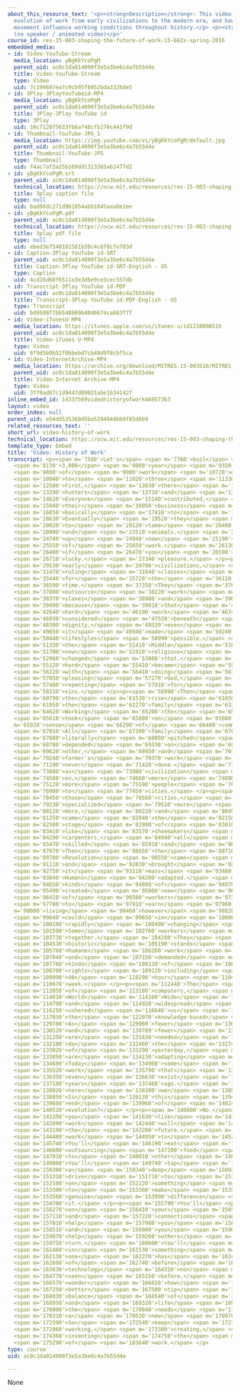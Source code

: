 ```yaml
---
about_this_resource_text: '<p><strong>Description</strong>: This video outlines the
  evolution of work from early civilizations to the modern era, and how the labor
  movement influence working conditions throughout history.</p> <p><strong>Instructor</strong>:
  (no speaker / animated video)</p>'
course_id: res-15-003-shaping-the-future-of-work-15-662x-spring-2016
embedded_media:
- id: Video-YouTube-Stream
  media_location: yBgKkYcoPgM
  parent_uid: ac0c1da014090f3e5a3be6c4a7b55d4e
  title: Video-YouTube-Stream
  type: Video
  uid: 7c199697ea7c9cb95f8852bda3326de5
- id: 3Play-3PlayYouTubeid-MP4
  media_location: yBgKkYcoPgM
  parent_uid: ac0c1da014090f3e5a3be6c4a7b55d4e
  title: 3Play-3Play YouTube id
  type: 3Play
  uid: 16c712075633fb6af48cfb276c441f9d
- id: Thumbnail-YouTube-JPG_1
  media_location: https://img.youtube.com/vi/yBgKkYcoPgM/default.jpg
  parent_uid: ac0c1da014090f3e5a3be6c4a7b55d4e
  title: Thumbnail-YouTube-JPG
  type: Thumbnail
  uid: f4ac7af3a25b169dd1313365ab2477d2
- id: yBgKkYcoPgM.srt
  parent_uid: ac0c1da014090f3e5a3be6c4a7b55d4e
  technical_location: https://ocw.mit.edu/resources/res-15-003-shaping-the-future-of-work-15-662x-spring-2016/introduction-challenges-and-opportunities/challenges-and-opportunities-as-you-enter-the-workforce/video-animated-version-of-the-evolution-history-of-work/video-history-of-work/yBgKkYcoPgM.srt
  title: 3play caption file
  type: null
  uid: bad96dc271d961054abb1045aaa0e1ee
- id: yBgKkYcoPgM.pdf
  parent_uid: ac0c1da014090f3e5a3be6c4a7b55d4e
  technical_location: https://ocw.mit.edu/resources/res-15-003-shaping-the-future-of-work-15-662x-spring-2016/introduction-challenges-and-opportunities/challenges-and-opportunities-as-you-enter-the-workforce/video-animated-version-of-the-evolution-history-of-work/video-history-of-work/yBgKkYcoPgM.pdf
  title: 3play pdf file
  type: null
  uid: ebed3e7540101581b39c4c8f8cfe783d
- id: Caption-3Play YouTube id-SRT
  parent_uid: ac0c1da014090f3e5a3be6c4a7b55d4e
  title: Caption-3Play YouTube id-SRT-English - US
  type: Caption
  uid: 4cd16d60f6511a3e3d6e9ce3cec557db
- id: Transcript-3Play YouTube id-PDF
  parent_uid: ac0c1da014090f3e5a3be6c4a7b55d4e
  title: Transcript-3Play YouTube id-PDF-English - US
  type: Transcript
  uid: bd9508f7bb548869b4046674ca883f7f
- id: Video-iTunesU-MP4
  media_location: https://itunes.apple.com/us/itunes-u/id1210098516
  parent_uid: ac0c1da014090f3e5a3be6c4a7b55d4e
  title: Video-iTunes U-MP4
  type: Video
  uid: 6f9d5b9b52f0bbebd7cb49d9f8cbf5ca
- id: Video-InternetArchive-MP4
  media_location: https://archive.org/download/MITRES.15-003S16/MITRES_15_003S16_1-2-2_360p.mp4
  parent_uid: ac0c1da014090f3e5a3be6c4a7b55d4e
  title: Video-Internet Archive-MP4
  type: Video
  uid: 3ff9ad87c1d9447d89021abe1634142f
inline_embed_id: 14337569videohistoryofwork46957363
layout: video
order_index: null
parent_uid: e54dd535368d5ba5294944bb9f85d6b9
related_resources_text: ''
short_url: video-history-of-work
technical_location: https://ocw.mit.edu/resources/res-15-003-shaping-the-future-of-work-15-662x-spring-2016/introduction-challenges-and-opportunities/challenges-and-opportunities-as-you-enter-the-workforce/video-animated-version-of-the-evolution-history-of-work/video-history-of-work
template_type: Embed
title: 'Video: History of Work'
transcript: <p><span m='7580'>Let's</span> <span m='7760'>boil</span> <span m='8029'>the</span>
  <span m='8130'>3,000</span> <span m='9080'>year</span> <span m='9320'>history</span>
  <span m='9800'>of</span> <span m='9980'>work</span> <span m='10720'>down</span>
  <span m='10940'>to</span> <span m='11020'>three</span> <span m='11330'>minutes.</span>
  <span m='12500'>First,</span> <span m='13030'>there</span> <span m='13150'>were</span>
  <span m='13290'>hunters</span> <span m='13710'>and</span> <span m='13840'>gatherers.</span>
  <span m='14620'>Everyone</span> <span m='15140'>contributed,</span> <span m='15800'>and</span>
  <span m='15940'>their</span> <span m='16050'>business</span> <span m='16450'>was</span>
  <span m='16850'>basically</span> <span m='17410'>to</span> <span m='17620'>survive.</span>
  <span m='18630'>Eventually</span> <span m='19520'>they</span> <span m='19700'>began</span>
  <span m='20020'>to</span> <span m='20120'>tame</span> <span m='20480'>plants</span>
  <span m='20990'>and</span> <span m='23510'>animals,</span> <span m='24290'>opening</span>
  <span m='24740'>up</span> <span m='24940'>new</span> <span m='25190'>kinds</span>
  <span m='25550'>of</span> <span m='25650'>work.</span> <span m='26130'>And,</span>
  <span m='26400'>if</span> <span m='26470'>you</span> <span m='26590'>were</span>
  <span m='26710'>lucky,</span> <span m='27340'>pleasure.</span> </p><p><span m='28960'>In</span>
  <span m='29130'>early</span> <span m='29700'>civilizations,</span> <span m='30880'>powerful</span>
  <span m='31470'>ruling</span> <span m='31840'>classes</span> <span m='32310'>emerged</span>
  <span m='35440'>for</span> <span m='35720'>the</span> <span m='36110'>first</span>
  <span m='36590'>time.</span> <span m='37350'>They</span> <span m='37650'>could</span>
  <span m='37800'>outsource</span> <span m='38220'>work</span> <span m='38290'>to</span>
  <span m='38370'>slaves</span> <span m='38980'>and</span> <span m='39090'>servants</span>
  <span m='39490'>because</span> <span m='39810'>that</span> <span m='40050'>mundane,</span>
  <span m='42640'>hard</span> <span m='46190'>work</span> <span m='46740'>was</span>
  <span m='46930'>considered</span> <span m='47520'>beneath</span> <span m='47770'>their</span>
  <span m='48390'>dignity,</span> <span m='49320'>even</span> <span m='49700'>though</span>
  <span m='49850'>it</span> <span m='49940'>made</span> <span m='50240'>their</span>
  <span m='50440'>lifestyles</span> <span m='50990'>possible.</span> <span m='51210'>In</span>
  <span m='51330'>the</span> <span m='51410'>Middle</span> <span m='51610'>Ages,</span>
  <span m='51700'>new</span> <span m='51920'>religious</span> <span m='52280'>philosophies</span>
  <span m='52960'>changed</span> <span m='53080'>that.</span> <span m='54450'>Working</span>
  <span m='55120'>hard</span> <span m='55410'>became</span> <span m='55730'>synonymous</span>
  <span m='56220'>with</span> <span m='56410'>doing</span> <span m='56750'>good,</span>
  <span m='57050'>pleasing</span> <span m='57270'>God,</span> <span m='57360'>and</span>
  <span m='57480'>repenting</span> <span m='57910'>for</span> <span m='58030'>one's</span>
  <span m='58210'>sins.</span> </p><p><span m='58990'>Then</span> <span m='59220'>came</span>
  <span m='60790'>the</span> <span m='61530'>rise</span> <span m='61850'>of</span>
  <span m='61950'>the</span> <span m='62270'>family</span> <span m='63360'>farm.</span>
  <span m='64620'>Working</span> <span m='65200'>the</span> <span m='65300'>land</span>
  <span m='65610'>took</span> <span m='65800'>on</span> <span m='65880'>a</span> <span
  m='65920'>sense</span> <span m='66290'>of</span> <span m='66400'>community.</span>
  <span m='67010'>All</span> <span m='67390'>family</span> <span m='67680'>members</span>
  <span m='67880'>literally</span> <span m='68050'>pitched</span> <span m='68360'>in,</span>
  <span m='68780'>depended</span> <span m='69330'>on</span> <span m='69450'>each</span>
  <span m='69620'>other,</span> <span m='69950'>and</span> <span m='70180'>the</span>
  <span m='70240'>farmer's</span> <span m='70370'>work</span> <span m='71030'>was</span>
  <span m='71190'>never</span> <span m='71420'>done.</span> <span m='71570'>But</span>
  <span m='73880'>as</span> <span m='73980'>civilization</span> <span m='74310'>ticked</span>
  <span m='74580'>on,</span> <span m='74660'>more</span> <span m='74880'>and</span>
  <span m='75120'>more</span> <span m='75590'>people</span> <span m='76190'>moved</span>
  <span m='76900'>to</span> <span m='77450'>cities.</span> </p><p><span m='77860'>In</span>
  <span m='78450'>those</span> <span m='78560'>cities,</span> <span m='78680'>artisans</span>
  <span m='79230'>specialized</span> <span m='79510'>more</span> <span m='79720'>and</span>
  <span m='80120'>more,</span> <span m='80220'>and</span> <span m='80450'>along</span>
  <span m='81250'>came</span> <span m='82040'>the</span> <span m='82150'>craft</span>
  <span m='82580'>stage</span> <span m='82900'>of</span> <span m='83010'>work,</span>
  <span m='83410'>like</span> <span m='83570'>shoemakers</span> <span m='84150'>and</span>
  <span m='84290'>carpenters,</span> <span m='84940'>all</span> <span m='85240'>very</span>
  <span m='85470'>skilled</span> <span m='85910'>and</span> <span m='86040'>specialized.</span>
  <span m='87670'>Then</span> <span m='88650'>the</span> <span m='88710'>Industrial</span>
  <span m='89700'>Revolution</span> <span m='90550'>came</span> <span m='90950'>along</span>
  <span m='91110'>and</span> <span m='92030'>brought</span> <span m='92390'>with</span>
  <span m='92750'>it</span> <span m='93110'>mass</span> <span m='93480'>production.</span>
  <span m='93840'>Humans</span> <span m='94200'>adapted.</span> <span m='94570'>New</span>
  <span m='94650'>kinds</span> <span m='94880'>of</span> <span m='94970'>factories</span>
  <span m='95490'>created</span> <span m='95860'>new</span> <span m='96090'>kinds</span>
  <span m='96410'>of</span> <span m='96560'>workers</span> <span m='97350'>eager</span>
  <span m='97780'>to</span> <span m='97910'>earn</span> <span m='97960'>a</span> <span
  m='98000'>living</span> <span m='98460'>however</span> <span m='98820'>they</span>
  <span m='99040'>could</span> <span m='99650'>in</span> <span m='100060'>a</span>
  <span m='100100'>rapidly</span> <span m='100490'>changing</span> <span m='100910'>world.</span>
  <span m='102500'>Some</span> <span m='102760'>workers</span> <span m='103350'>banded</span>
  <span m='103730'>together.</span> <span m='104280'>They</span> <span m='104340'>took</span>
  <span m='104530'>historic</span> <span m='105190'>stands</span> <span m='105670'>for</span>
  <span m='105760'>humane</span> <span m='106260'>work</span> <span m='106450'>conditions</span>
  <span m='107040'>and</span> <span m='107150'>demanded</span> <span m='107480'>all</span>
  <span m='107760'>kinds</span> <span m='108110'>of</span> <span m='108230'>fundamental</span>
  <span m='108700'>rights</span> <span m='109120'>including</span> <span m='109800'>the</span>
  <span m='109990'>40</span> <span m='110290'>hour</span> <span m='110410'>work</span>
  <span m='110670'>week.</span> </p><p><span m='112440'>The</span> <span m='112550'>development</span>
  <span m='113050'>of</span> <span m='113180'>computers,</span> <span m='113820'>the</span>
  <span m='114010'>World</span> <span m='114160'>Wide</span> <span m='114370'>Web,</span>
  <span m='114700'>and</span> <span m='114920'>widespread</span> <span m='115450'>education</span>
  <span m='116250'>ushered</span> <span m='116640'>us</span> <span m='116810'>into</span>
  <span m='117030'>the</span> <span m='122070'>knowledge-based</span> <span m='124690'>economy.</span>
  <span m='129780'>As</span> <span m='129960'>fewer</span> <span m='130240'>people</span>
  <span m='130520'>and</span> <span m='130789'>fewer</span> <span m='131070'>hours</span>
  <span m='131350'>are</span> <span m='131630'>needed</span> <span m='131900'>to</span>
  <span m='132180'>do</span> <span m='132460'>the</span> <span m='132740'>work</span>
  <span m='133020'>of</span> <span m='133290'>yesterday,</span> <span m='133570'>people</span>
  <span m='133850'>are</span> <span m='134130'>adapting</span> <span m='134410'>again.</span>
  <span m='134680'>Today</span> <span m='134960'>some</span> <span m='135240'>do</span>
  <span m='135520'>work</span> <span m='135790'>that</span> <span m='136070'>didn't</span>
  <span m='136350'>even</span> <span m='136630'>exist</span> <span m='136910'>five</span>
  <span m='137180'>years</span> <span m='137460'>ago.</span> <span m='137740'>So</span>
  <span m='138020'>here</span> <span m='138300'>we</span> <span m='138570'>are.</span>
  <span m='138850'>Is</span> <span m='139130'>this</span> <span m='139410'>the</span>
  <span m='139680'>end</span> <span m='139960'>of</span> <span m='140240'>work's</span>
  <span m='140520'>evolution?</span> </p><p><span m='140800'>No.</span> <span m='141070'>How</span>
  <span m='141350'>you</span> <span m='141630'>live</span> <span m='141890'>and</span>
  <span m='142090'>work</span> <span m='142440'>will</span> <span m='142660'>invent</span>
  <span m='143190'>the</span> <span m='143280'>future.</span> <span m='144110'>You'll</span>
  <span m='144480'>work</span> <span m='144950'>to</span> <span m='145290'>eat.</span>
  <span m='145740'>You'll</span> <span m='146190'>eat</span> <span m='146440'>by</span>
  <span m='146600'>outsourcing</span> <span m='147200'>food</span> <span m='147460'>production</span>
  <span m='147910'>to</span> <span m='148010'>other</span> <span m='148260'>workers.</span>
  <span m='149060'>You'll</span> <span m='149740'>tap</span> <span m='149960'>into</span>
  <span m='150300'>a</span> <span m='150340'>deep</span> <span m='150930'>human</span>
  <span m='151310'>drive</span> <span m='151710'>to</span> <span m='151850'>work</span>
  <span m='152100'>on</span> <span m='152220'>something</span> <span m='152970'>and</span>
  <span m='153300'>to</span> <span m='153360'>make</span> <span m='153520'>a</span>
  <span m='153560'>genuine</span> <span m='153990'>difference</span> <span m='154450'>doing</span>
  <span m='154700'>it.</span> </p><p><span m='155790'>You'll</span> <span m='155950'>rely</span>
  <span m='156270'>on</span> <span m='156410'>your</span> <span m='156540'>networks</span>
  <span m='157110'>and</span> <span m='157220'>connections</span> <span m='157740'>to</span>
  <span m='157810'>help</span> <span m='157980'>you</span> <span m='158110'>out,</span>
  <span m='158510'>and</span> <span m='158900'>you</span> <span m='159010'>will</span>
  <span m='159070'>help</span> <span m='159260'>others</span> <span m='159580'>in</span>
  <span m='159750'>turn.</span> <span m='160600'>You'll</span> <span m='160950'>specialize</span>
  <span m='161460'>in</span> <span m='161530'>something</span> <span m='161940'>no</span>
  <span m='162130'>one</span> <span m='162270'>has</span> <span m='162410'>thought</span>
  <span m='162600'>of</span> <span m='162740'>before</span> <span m='163270'>using</span>
  <span m='163630'>technology</span> <span m='164310'>no</span> <span m='164600'>one's</span>
  <span m='164770'>seen</span> <span m='165150'>before.</span> <span m='165980'>You'll</span>
  <span m='166570'>wonder</span> <span m='166820'>how</span> <span m='167080'>to</span>
  <span m='167250'>better</span> <span m='167500'>tip</span> <span m='167600'>the</span>
  <span m='168030'>balance</span> <span m='168540'>of</span> <span m='168740'>work</span>
  <span m='168950'>and</span> <span m='169320'>life</span> <span m='169680'>to</span>
  <span m='170000'>the</span> <span m='170040'>needs</span> <span m='170230'>of</span>
  <span m='170310'>a</span> <span m='170530'>new</span> <span m='170970'>world.</span>
  <span m='172390'>So</span> <span m='172540'>keep</span> <span m='172750'>on</span>
  <span m='172860'>working,</span> <span m='173380'>creating,</span> <span m='174090'>and</span>
  <span m='174360'>inventing</span> <span m='174750'>the</span> <span m='174840'>future</span>
  <span m='175290'>of</span> <span m='183640'>work.</span> </p>
type: course
uid: ac0c1da014090f3e5a3be6c4a7b55d4e

---
```

None